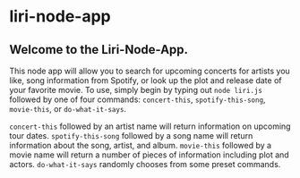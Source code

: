 # liri-node-app

## Welcome to the Liri-Node-App.

This node app will allow you to search for upcoming concerts for artists you like, song information from Spotify, or look up the plot and release date of your favorite movie.  To use, simply begin by typing out `node liri.js` followed by one of four commands: `concert-this`, `spotify-this-song`, `movie-this`, or `do-what-it-says`.

`concert-this` followed by an artist name will return information on upcoming tour dates.
`spotify-this-song` followed by a song name will return information about the song, artist, and album.
`movie-this` followed by a movie name will return a number of pieces of information including plot and actors.
`do-what-it-says` randomly chooses from some preset commands.
